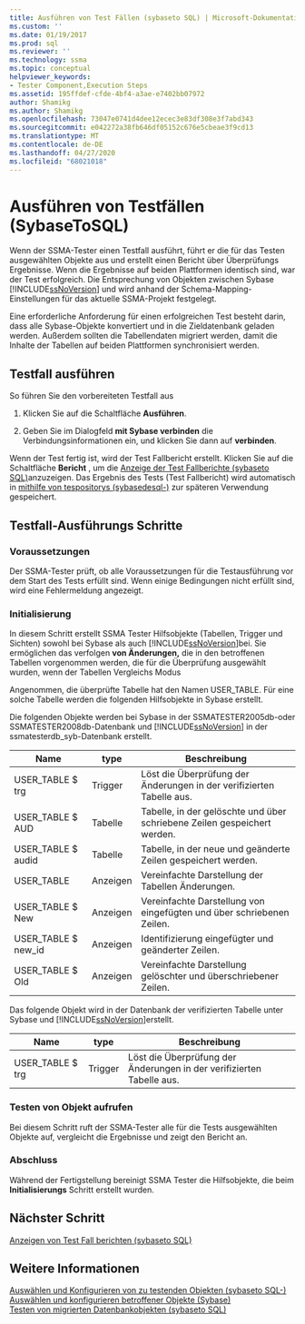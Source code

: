 ```yaml
---
title: Ausführen von Test Fällen (sybaseto SQL) | Microsoft-Dokumentation
ms.custom: ''
ms.date: 01/19/2017
ms.prod: sql
ms.reviewer: ''
ms.technology: ssma
ms.topic: conceptual
helpviewer_keywords:
- Tester Component,Execution Steps
ms.assetid: 195ffdef-cfde-4bf4-a3ae-e7402bb07972
author: Shamikg
ms.author: Shamikg
ms.openlocfilehash: 73047e0741d4dee12ecec3e83df308e3f7abd343
ms.sourcegitcommit: e042272a38fb646df05152c676e5cbeae3f9cd13
ms.translationtype: MT
ms.contentlocale: de-DE
ms.lasthandoff: 04/27/2020
ms.locfileid: "68021018"
---
```

# <a name="running-test-cases-sybasetosql"></a>Ausführen von Testfällen (SybaseToSQL)
Wenn der SSMA-Tester einen Testfall ausführt, führt er die für das Testen ausgewählten Objekte aus und erstellt einen Bericht über Überprüfungs Ergebnisse. Wenn die Ergebnisse auf beiden Plattformen identisch sind, war der Test erfolgreich. Die Entsprechung von Objekten zwischen Sybase [!INCLUDE[ssNoVersion](../../includes/ssnoversion-md.md)] und wird anhand der Schema-Mapping-Einstellungen für das aktuelle SSMA-Projekt festgelegt.  
  
Eine erforderliche Anforderung für einen erfolgreichen Test besteht darin, dass alle Sybase-Objekte konvertiert und in die Zieldatenbank geladen werden. Außerdem sollten die Tabellendaten migriert werden, damit die Inhalte der Tabellen auf beiden Plattformen synchronisiert werden.  
  
## <a name="run-test-case"></a>Testfall ausführen  
So führen Sie den vorbereiteten Testfall aus  
  
1.  Klicken Sie auf die Schaltfläche **Ausführen**.  
  
2.  Geben Sie im Dialogfeld **mit Sybase verbinden** die Verbindungsinformationen ein, und klicken Sie dann auf **verbinden**.  
  
Wenn der Test fertig ist, wird der Test Fallbericht erstellt. Klicken Sie auf die Schaltfläche **Bericht** , um die [Anzeige der Test Fallberichte &#40;sybaseto SQL&#41;](../../ssma/sybase/viewing-test-case-reports-sybasetosql.md)anzuzeigen. Das Ergebnis des Tests (Test Fallbericht) wird automatisch in [mithilfe von tespositorys &#40;sybasedesql-&#41;](../../ssma/sybase/using-test-repositories-sybasetosql.md) zur späteren Verwendung gespeichert.  
  
## <a name="test-case-execution-steps"></a>Testfall-Ausführungs Schritte  
  
### <a name="prerequisites"></a>Voraussetzungen  
Der SSMA-Tester prüft, ob alle Voraussetzungen für die Testausführung vor dem Start des Tests erfüllt sind. Wenn einige Bedingungen nicht erfüllt sind, wird eine Fehlermeldung angezeigt.  
  
### <a name="initialization"></a>Initialisierung  
In diesem Schritt erstellt SSMA Tester Hilfsobjekte (Tabellen, Trigger und Sichten) sowohl bei Sybase als auch [!INCLUDE[ssNoVersion](../../includes/ssnoversion-md.md)]bei. Sie ermöglichen das verfolgen **von Änderungen,** die in den betroffenen Tabellen vorgenommen werden, die für die Überprüfung ausgewählt wurden, wenn der Tabellen Vergleichs Modus  
  
Angenommen, die überprüfte Tabelle hat den Namen USER_TABLE. Für eine solche Tabelle werden die folgenden Hilfsobjekte in Sybase erstellt.  
  
Die folgenden Objekte werden bei Sybase in der SSMATESTER2005db-oder SSMATESTER2008db-Datenbank und [!INCLUDE[ssNoVersion](../../includes/ssnoversion-md.md)] in der ssmatesterdb_syb-Datenbank erstellt.  
  
|Name|type|Beschreibung|  
|--------|--------|---------------|  
|USER_TABLE $ trg|Trigger|Löst die Überprüfung der Änderungen in der verifizierten Tabelle aus.|  
|USER_TABLE $ AUD|Tabelle|Tabelle, in der gelöschte und über schriebene Zeilen gespeichert werden.|  
|USER_TABLE $ audid|Tabelle|Tabelle, in der neue und geänderte Zeilen gespeichert werden.|  
|USER_TABLE|Anzeigen|Vereinfachte Darstellung der Tabellen Änderungen.|  
|USER_TABLE $ New|Anzeigen|Vereinfachte Darstellung von eingefügten und über schriebenen Zeilen.|  
|USER_TABLE $ new_id|Anzeigen|Identifizierung eingefügter und geänderter Zeilen.|  
|USER_TABLE $ Old|Anzeigen|Vereinfachte Darstellung gelöschter und überschriebener Zeilen.|  
  
Das folgende Objekt wird in der Datenbank der verifizierten Tabelle unter Sybase und [!INCLUDE[ssNoVersion](../../includes/ssnoversion-md.md)]erstellt.  
  
|Name|type|Beschreibung|  
|--------|--------|---------------|  
|USER_TABLE $ trg|Trigger|Löst die Überprüfung der Änderungen in der verifizierten Tabelle aus.|  
  
### <a name="test-object-calls"></a>Testen von Objekt aufrufen  
Bei diesem Schritt ruft der SSMA-Tester alle für die Tests ausgewählten Objekte auf, vergleicht die Ergebnisse und zeigt den Bericht an.  
  
### <a name="finalization"></a>Abschluss  
Während der Fertigstellung bereinigt SSMA Tester die Hilfsobjekte, die beim **Initialisierungs** Schritt erstellt wurden.  
  
## <a name="next-step"></a>Nächster Schritt  
[Anzeigen von Test Fall berichten &#40;sybaseto SQL&#41;](../../ssma/sybase/viewing-test-case-reports-sybasetosql.md)  
  
## <a name="see-also"></a>Weitere Informationen  
[Auswählen und Konfigurieren von zu testenden Objekten &#40;sybaseto SQL-&#41;](../../ssma/sybase/selecting-and-configuring-objects-to-test-sybasetosql.md)  
[Auswählen und konfigurieren betroffener Objekte &#40;Sybase&#41;](../../ssma/sybase/selecting-and-configuring-affected-objects-sybasetosql.md)  
[Testen von migrierten Datenbankobjekten &#40;sybaseto SQL&#41;](../../ssma/sybase/testing-migrated-database-objects-sybasetosql.md)  
  

